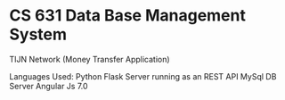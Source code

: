 # CS 631 Data Base Management System 

TIJN Network
(Money Transfer Application)

Languages Used:
Python Flask Server running as an REST API
MySql DB Server
Angular Js 7.0
